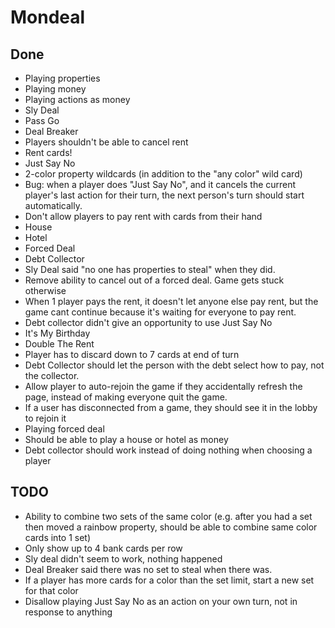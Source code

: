 # Mondeal

## Done

- Playing properties
- Playing money
- Playing actions as money
- Sly Deal
- Pass Go
- Deal Breaker
- Players shouldn't be able to cancel rent
- Rent cards!
- Just Say No
- 2-color property wildcards (in addition to the "any color" wild card)
- Bug: when a player does "Just Say No", and it cancels the current player's last action for their turn, the next person's turn should start automatically.
- Don't allow players to pay rent with cards from their hand
- House
- Hotel
- Forced Deal
- Debt Collector
- Sly Deal said "no one has properties to steal" when they did.
- Remove ability to cancel out of a forced deal. Game gets stuck otherwise
- When 1 player pays the rent, it doesn't let anyone else pay rent, but the game cant continue because it's waiting for everyone to pay rent.
- Debt collector didn't give an opportunity to use Just Say No
- It's My Birthday
- Double The Rent
- Player has to discard down to 7 cards at end of turn
- Debt Collector should let the person with the debt select how to pay, not the collector.
- Allow player to auto-rejoin the game if they accidentally refresh the page, instead of making everyone quit the game.
- If a user has disconnected from a game, they should see it in the lobby to rejoin it
- Playing forced deal
- Should be able to play a house or hotel as money
- Debt collector should work instead of doing nothing when choosing a player

## TODO

- Ability to combine two sets of the same color (e.g. after you had a set then moved a rainbow property, should be able to combine same color cards into 1 set)
- Only show up to 4 bank cards per row
- Sly deal didn't seem to work, nothing happened
- Deal Breaker said there was no set to steal when there was.
- If a player has more cards for a color than the set limit, start a new set for that color
- Disallow playing Just Say No as an action on your own turn, not in response to anything
